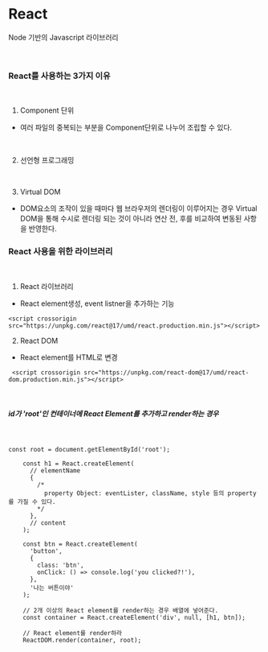 # React

Node 기반의 Javascript 라이브러리

<br>

### React를 사용하는 3가지 이유

<br>

1. Component 단위

- 여러 파일의 중복되는 부분을 Component단위로 나누어 조립할 수 있다.

<br>

2. 선언형 프로그래밍

<br>

3. Virtual DOM

- DOM요소의 조작이 있을 때마다 웹 브라우저의 렌더링이 이루어지는 경우 Virtual DOM을 통해 수시로 렌더링 되는 것이 아니라 연산 전, 후를 비교하여 변동된 사항을 반영한다.
  <br>

### React 사용을 위한 라이브러리

<br>

1. React 라이브러리

- React element생성, event listner을 추가하는 기능

```
<script crossorigin src="https://unpkg.com/react@17/umd/react.production.min.js"></script>
```

2. React DOM

- React element를 HTML로 변경

```
 <script crossorigin src="https://unpkg.com/react-dom@17/umd/react-dom.production.min.js"></script>
```

<br>

##### id가 'root'인 컨테이너에 React Element를 추가하고 render하는 경우

<br>

```
const root = document.getElementById('root');

    const h1 = React.createElement(
      // elementName
      {
        /*
          property Object: eventLister, className, style 등의 property를 가질 수 있다.
        */
      },
      // content
    );

    const btn = React.createElement(
      'button',
      {
        class: 'btn',
        onClick: () => console.log('you clicked?!'),
      },
      '나는 버튼이야'
    );

    // 2개 이상의 React element를 render하는 경우 배열에 넣어준다.
    const container = React.createElement('div', null, [h1, btn]);

    // React element를 render하라
    ReactDOM.render(container, root);
```
